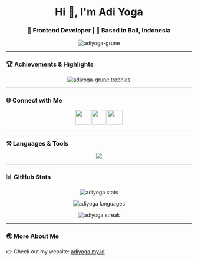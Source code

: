 <h1 align="center">Hi 👋, I'm Adi Yoga</h1>
<h3 align="center">🚀 Frontend Developer | 🌴 Based in Bali, Indonesia</h3>

<p align="center">
  <img src="https://komarev.com/ghpvc/?username=adiyoga-grune&label=Profile%20views&color=0e75b6&style=flat" alt="adiyoga-grune" />
</p>

---

### 🏆 Achievements & Highlights
<p align="center">
  <a href="https://github.com/ryo-ma/github-profile-trophy">
    <img src="https://github-profile-trophy.vercel.app/?username=adiyoga-grune&theme=gruvbox&margin-w=15&margin-h=15&no-frame=true" alt="adiyoga-grune trophies"/>
  </a>
</p>

---

### 🌐 Connect with Me
<p align="center">
  <a href="https://codepen.io/adxyoga" target="_blank"><img src="https://skillicons.dev/icons?i=codepen" height="40"/></a>
  <a href="https://linkedin.com/in/adiyoga" target="_blank"><img src="https://skillicons.dev/icons?i=linkedin" height="40"/></a>
  <a href="https://www.youtube.com/c/@adiyogaid" target="_blank"><img src="https://skillicons.dev/icons?i=youtube" height="40"/></a>
</p>

---

### ⚒️ Languages & Tools
<p align="center">
  <img src="https://skillicons.dev/icons?i=react,vue,nuxt,angular,flutter,androidstudio,laravel,nodejs,express,nestjs,php,python,typescript,javascript,java,kotlin,html,css,sass,tailwind,bootstrap,nginx,docker,graphql,postgres,mysql,mongodb,sqlite,firebase,aws,postman,git,figma,xd,ai,ps" />
</p>

---

### 📊 GitHub Stats
<p align="center">
  <img src="https://github-readme-stats.vercel.app/api?username=adiyoga-grune&show_icons=true&theme=tokyonight" alt="adiyoga stats" />
</p>

<p align="center">
  <img src="https://github-readme-stats.vercel.app/api/top-langs?username=adiyoga-grune&show_icons=true&locale=en&layout=compact&theme=tokyonight" alt="adiyoga languages"/>
</p>

<p align="center">
  <img src="https://github-readme-streak-stats.herokuapp.com?user=adiyoga-grune&theme=tokyonight&date_format=M%20j%5B%2C%20Y%5D" alt="adiyoga streak"/>
</p>

---

### 🌏 More About Me
👉 Check out my website: [adiyoga.my.id](http://adiyoga.my.id/)

